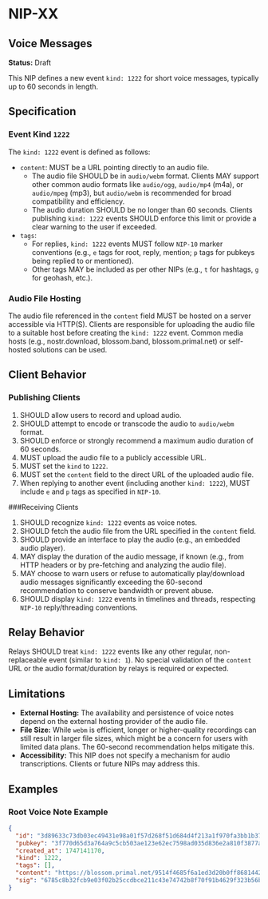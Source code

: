 NIP-XX
======

Voice Messages
-----------

**Status:** Draft

This NIP defines a new event `kind: 1222` for short voice messages, typically up to 60 seconds in length.

## Specification

### Event Kind `1222`

The `kind: 1222` event is defined as follows:

-   `content`: MUST be a URL pointing directly to an audio file.
    -   The audio file SHOULD be in `audio/webm` format. Clients MAY support other common audio formats like `audio/ogg`, `audio/mp4` (m4a), or `audio/mpeg` (mp3), but `audio/webm` is recommended for broad compatibility and efficiency.
    -   The audio duration SHOULD be no longer than 60 seconds. Clients publishing `kind: 1222` events SHOULD enforce this limit or provide a clear warning to the user if exceeded.
-   `tags`:
    -   For replies, `kind: 1222` events MUST follow `NIP-10` marker conventions (e.g., `e` tags for root, reply, mention; `p` tags for pubkeys being replied to or mentioned).
    -   Other tags MAY be included as per other NIPs (e.g., `t` for hashtags, `g` for geohash, etc.).

### Audio File Hosting

The audio file referenced in the `content` field MUST be hosted on a server accessible via HTTP(S). Clients are responsible for uploading the audio file to a suitable host before creating the `kind: 1222` event. Common media hosts (e.g., nostr.download, blossom.band, blossom.primal.net) or self-hosted solutions can be used.

## Client Behavior

### Publishing Clients

1.  SHOULD allow users to record and upload audio.
2.  SHOULD attempt to encode or transcode the audio to `audio/webm` format.
3.  SHOULD enforce or strongly recommend a maximum audio duration of 60 seconds.
4.  MUST upload the audio file to a publicly accessible URL.
5.  MUST set the `kind` to `1222`.
6.  MUST set the `content` field to the direct URL of the uploaded audio file.
7.  When replying to another event (including another `kind: 1222`), MUST include `e` and `p` tags as specified in `NIP-10`.

###Receiving Clients

1.  SHOULD recognize `kind: 1222` events as voice notes.
2.  SHOULD fetch the audio file from the URL specified in the `content` field.
3.  SHOULD provide an interface to play the audio (e.g., an embedded audio player).
4.  MAY display the duration of the audio message, if known (e.g., from HTTP headers or by pre-fetching and analyzing the audio file).
5.  MAY choose to warn users or refuse to automatically play/download audio messages significantly exceeding the 60-second recommendation to conserve bandwidth or prevent abuse.
6.  SHOULD display `kind: 1222` events in timelines and threads, respecting `NIP-10` reply/threading conventions.

## Relay Behavior

Relays SHOULD treat `kind: 1222` events like any other regular, non-replaceable event (similar to `kind: 1`). No special validation of the `content` URL or the audio format/duration by relays is required or expected.

## Limitations

-   **External Hosting:** The availability and persistence of voice notes depend on the external hosting provider of the audio file.
-   **File Size:** While `webm` is efficient, longer or higher-quality recordings can still result in larger file sizes, which might be a concern for users with limited data plans. The 60-second recommendation helps mitigate this.
-   **Accessibility:** This NIP does not specify a mechanism for audio transcriptions. Clients or future NIPs may address this.

## Examples

### Root Voice Note Example

```json
{
  "id": "3d89633c73db03ec49431e98a01f57d268f51d684d4f213a1f970fa3bb1b3714",
  "pubkey": "3f770d65d3a764a9c5cb503ae123e62ec7598ad035d836e2a810f3877a745b24",
  "created_at": 1747141170,
  "kind": 1222,
  "tags": [],
  "content": "https://blossom.primal.net/9514f4685f6a1ed3d20b0ff86814422a6be980c8978ed4d3071a2d97346a3862.webm",
  "sig": "6785c8b32fcb9e03f02b25ccdbce211c43e74742b8f70f91b4629f323b56b16b8f1ab6a10421e97e5e37834fcc55e799370e62d78daffa56bf70ca1ab1b16fa1"
}
